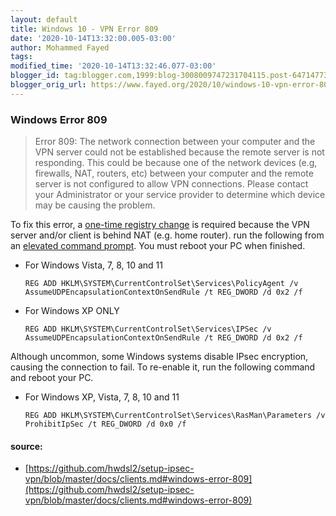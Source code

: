 ```yaml
---
layout: default
title: Windows 10 - VPN Error 809
date: '2020-10-14T13:32:00.005-03:00'
author: Mohammed Fayed
tags:
modified_time: '2020-10-14T13:32:46.077-03:00'
blogger_id: tag:blogger.com,1999:blog-3008009747231704115.post-6471477316322743622
blogger_orig_url: https://www.fayed.org/2020/10/windows-10-vpn-error-809.html
---
```



### Windows Error 809

> Error 809: The network connection between your computer and the VPN server could not be established because the remote server is not responding. This could be because one of the network devices (e.g, firewalls, NAT, routers, etc) between your computer and the remote server is not configured to allow VPN connections. Please contact your Administrator or your service provider to determine which device may be causing the problem.

To fix this error, a [one-time registry change](https://documentation.meraki.com/MX-Z/Client_VPN/Troubleshooting_Client_VPN#Windows_Error_809) is required because the VPN server and/or client is behind NAT (e.g. home router). run the following from an [elevated command prompt](http://www.winhelponline.com/blog/open-elevated-command-prompt-windows/). You must reboot your PC when finished.

* For Windows Vista, 7, 8, 10 and 11

    ```shell
    REG ADD HKLM\SYSTEM\CurrentControlSet\Services\PolicyAgent /v AssumeUDPEncapsulationContextOnSendRule /t REG_DWORD /d 0x2 /f
    ```
    
* For Windows XP ONLY
    
    ```shell
    REG ADD HKLM\SYSTEM\CurrentControlSet\Services\IPSec /v AssumeUDPEncapsulationContextOnSendRule /t REG_DWORD /d 0x2 /f
    ```
    

Although uncommon, some Windows systems disable IPsec encryption, causing the connection to fail. To re-enable it, run the following command and reboot your PC.

* For Windows XP, Vista, 7, 8, 10 and 11
    
    ```shell
    REG ADD HKLM\SYSTEM\CurrentControlSet\Services\RasMan\Parameters /v ProhibitIpSec /t REG_DWORD /d 0x0 /f
    ```
    

#### source: 

- [https://github.com/hwdsl2/setup-ipsec-vpn/blob/master/docs/clients.md#windows-error-809](https://github.com/hwdsl2/setup-ipsec-vpn/blob/master/docs/clients.md#windows-error-809)
